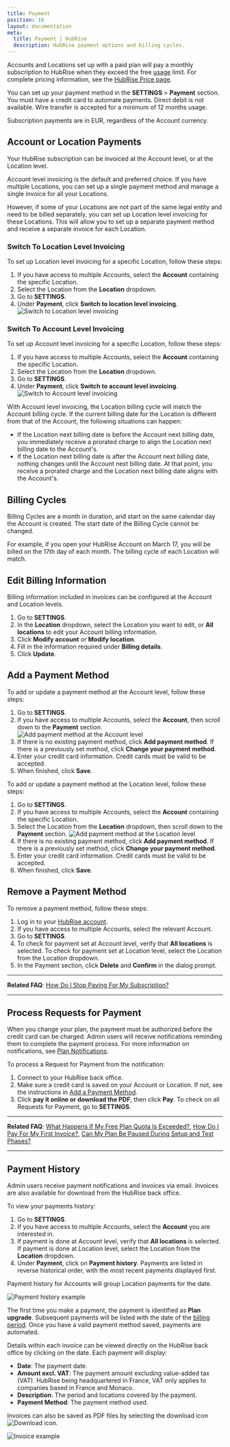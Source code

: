 ```yaml
---
title: Payment
position: 10
layout: documentation
meta:
  title: Payment | HubRise
  description: HubRise payment options and billing cycles.
---
```


Accounts and Locations set up with a paid plan will pay a monthly subscription to HubRise when they exceed the free [usage](/docs/usage-plan#usage-plans) limit. For complete pricing information, see the [HubRise Price page](/pricing/).

You can set up your payment method in the **SETTINGS** > **Payment** section. You must have a credit card to automate payments. Direct debit is not available. Wire transfer is accepted for a minimum of 12 months usage.

Subscription payments are in EUR, regardless of the Account currency.

## Account or Location Payments

Your HubRise subscription can be invoiced at the Account level, or at the Location level.

Account level invoicing is the default and preferred choice. If you have multiple Locations, you can set up a single payment method and manage a single invoice for all your Locations.

However, if some of your Locations are not part of the same legal entity and need to be billed separately, you can set up Location level invoicing for these Locations. This will allow you to set up a separate payment method and receive a separate invoice for each Location.

### Switch To Location Level Invoicing

To set up Location level invoicing for a specific Location, follow these steps:

1. If you have access to multiple Accounts, select the **Account** containing the specific Location.
1. Select the Location from the **Location** dropdown.
1. Go to **SETTINGS**.
1. Under **Payment**, click **Switch to location level invoicing**.
   ![Switch to Location level invoicing](./images/071-switch-to-location-invoicing.png)

### Switch To Account Level Invoicing

To set up Account level invoicing for a specific Location, follow these steps:

1. If you have access to multiple Accounts, select the **Account** containing the specific Location.
1. Select the Location from the **Location** dropdown.
1. Go to **SETTINGS**.
1. Under **Payment**, click **Switch to account level invoicing**.
   ![Switch to Account level invoicing](./images/072-switch-to-account-invoicing.png)

With Account level invoicing, the Location billing cycle will match the Account billing cycle. If the current billing date for the Location is different from that of the Account, the following situations can happen:

- If the Location next billing date is before the Account next billing date, you immediately receive a prorated charge to align the Location next billing date to the Account's.
- If the Location next billing date is after the Account next billing date, nothing changes until the Account next billing date. At that point, you receive a prorated charge and the Location next billing date aligns with the Account's.

## Billing Cycles

Billing Cycles are a month in duration, and start on the same calendar day the Account is created. The start date of the Billing Cycle cannot be changed.

For example, if you open your HubRise Account on March 17, you will be billed on the 17th day of each month. The billing cycle of each Location will match.

## Edit Billing Information

Billing information included in invoices can be configured at the Account and Location levels.

1. Go to **SETTINGS**.
1. In the **Location** dropdown, select the Location you want to edit, or **All locations** to edit your Account billing information.
1. Click **Modify account** or **Modify location**.
1. Fill in the information required under **Billing details**.
1. Click **Update**.

## Add a Payment Method

To add or update a payment method at the Account level, follow these steps:

1. Go to **SETTINGS**.
1. If you have access to multiple Accounts, select the **Account**, then scroll down to the **Payment** section.
   ![Add payment method at the Account level](./images/073-add-account-payment.png)
1. If there is no existing payment method, click **Add payment method**. If there is a previously set method, click **Change your payment method**.
1. Enter your credit card information. Credit cards must be valid to be accepted.
1. When finished, click **Save**.

To add or update a payment method at the Location level, follow these steps:

1. Go to **SETTINGS**.
1. If you have access to multiple Accounts, select the **Account** containing the specific Location.
1. Select the Location from the **Location** dropdown, then scroll down to the **Payment** section.
   ![Add payment method at the Location level](./images/071-switch-to-location-invoicing.png)
1. If there is no existing payment method, click **Add payment method**. If there is a previously set method, click **Change your payment method**.
1. Enter your credit card information. Credit cards must be valid to be accepted.
1. When finished, click **Save**.

## Remove a Payment Method

To remove a payment method, follow these steps:

1. Log in to your [HubRise account](https://manager.hubrise.com).
1. If you have access to multiple Accounts, select the relevant Account.
1. Go to **SETTINGS**.
1. To check for payment set at Account level, verify that **All locations** is selected. To check for payment set at Location level, select the Location from the Location dropdown.
1. In the Payment section, click **Delete** and **Confirm** in the dialog prompt.

---

**Related FAQ**: [How Do I Stop Paying For My Subscription?](/docs/faqs/stop-paying-subscription/)

---

## Process Requests for Payment

When you change your plan, the payment must be authorized before the credit card can be charged. Admin users will receive notifications reminding them to complete the payment process. For more information on notifications, see [Plan Notifications](/docs/usage-plan/#plan-notifications).

To process a Request for Payment from the notification:

1. Connect to your HubRise back office.
1. Make sure a credit card is saved on your Account or Location. If not, see the instructions in [Add a Payment Method](#add-a-payment-method).
1. Click **pay it online or download the PDF**, then click **Pay**. To check on all Requests for Payment, go to **SETTINGS**.

---

**Related FAQ**: [What Happens If My Free Plan Quota Is Exceeded?](/docs/faqs/free-plan-quota-exceeded-what-happens/), [How Do I Pay For My First Invoice?](/docs/faqs/pay-first-invoice/), [Can My Plan Be Paused During Setup and Test Phases?](/docs/faqs/pause-plan-during-setup-and-test-phases/)

---

## Payment History

Admin users receive payment notifications and invoices via email. Invoices are also available for download from the HubRise back office.

To view your payments history:

1. Go to **SETTINGS**.
1. If you have access to multiple Accounts, select the **Account** you are interested in.
1. If payment is done at Account level, verify that **All locations** is selected. If payment is done at Location level, select the Location from the **Location** dropdown.
1. Under **Payment**, click on **Payment history**. Payments are listed in reverse historical order, with the most recent payments displayed first.

Payment history for Accounts will group Location payments for the date.

![Payment history example](./images/044-2x-payment-history.png)

The first time you make a payment, the payment is identified as **Plan upgrade**. Subsequent payments will be listed with the date of the [billing period](docs/payment#billing-cycles). Once you have a valid payment method saved, payments are automated.

Details within each invoice can be viewed directly on the HubRise back office by clicking on the date. Each payment will display:

- **Date**: The payment date.
- **Amount excl. VAT**: The payment amount excluding value-added tax (VAT). HubRise being headquartered in France, VAT only applies to companies based in France and Monaco.
- **Description**: The period and locations covered by the payment.
- **Payment Method**: The payment method used.

Invoices can also be saved as PDF files by selecting the download icon <InlineImage width="15" height="14">![Download icon](../images/058-download.png)</InlineImage>.

![Invoice example](./images/043-2x-invoice-example.png)

